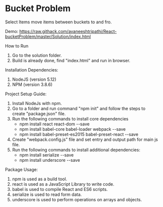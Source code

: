 # Bucket Problem
Select Items move items between buckets to and fro.


Demo: https://raw.githack.com/avaneeshtripathi/React-bucketProblem/master/Solution/index.html

How to Run
  1. Go to the solution folder.
  2. Build is already done, find "index.html" and run in browser.

Installation Dependencies:
  1. NodeJS (version 5.12)
  2. NPM (version 3.8.6)

Project Setup Guide:
  1. Install NodeJs with npm.
  2. Go to a folder and run command "npm init" and follow the steps to create "package.json" file.
  3. Run the following commands to install core dependencies
        - npm install react react-dom --save
        - npm install babel-core babel-loader webpack --save
        - npm install babel-preset-es2015 babel-preset-react --save
  3. Create "webpack.config.js" file and set entry and output path for main js file.
  4. Run the following commands to install additional dependencies:
        - npm install serialize --save
        - npm install underscore --save
 
Package Usage:
  1. npm is used as a build tool.
  2. react is used as a JavaScript Library to write code.
  3. babel is used to compile React and ES6 scripts.
  4. serialize is used to read form data.
  5. underscore is used to perform operations on arrays and objects.
